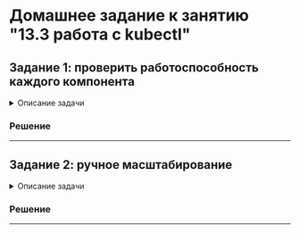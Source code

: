 # Домашнее задание к занятию "13.3 работа с kubectl"
## Задание 1: проверить работоспособность каждого компонента

<details>

  <summary>Описание задачи</summary>  
  
Для проверки работы можно использовать 2 способа: port-forward и exec. Используя оба способа, проверьте каждый компонент:
* сделайте запросы к бекенду;
* сделайте запросы к фронту;
* подключитесь к базе данных.

</details>

### Решение



---

## Задание 2: ручное масштабирование

<details>

  <summary>Описание задачи</summary>  
  
При работе с приложением иногда может потребоваться вручную добавить пару копий. Используя команду kubectl scale, попробуйте увеличить количество бекенда и фронта до 3. Проверьте, на каких нодах оказались копии после каждого действия (kubectl describe, kubectl get pods -o wide). После уменьшите количество копий до 1.

</details>

### Решение



---
